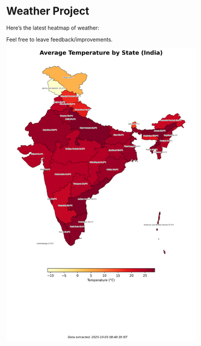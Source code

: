 # Weather Project

Here’s the latest heatmap of weather:

Feel free to leave feedback/improvements.

![India Heatmap](docs/assets/india_heatmap.png?v=E1E1A8)
